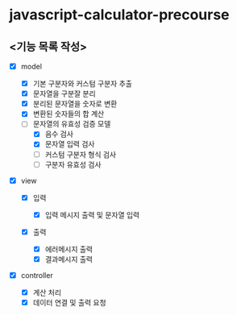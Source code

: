 # javascript-calculator-precourse

## <기능 목록 작성>

- [x] model

  - [x] 기본 구분자와 커스텀 구분자 추출
  - [x] 문자열을 구분잘 분리
  - [x] 분리된 문자열을 숫자로 변환
  - [x] 변환된 숫자들의 합 계산
  - [ ] 문자열의 유효성 검증 모델
    - [x] 음수 검사
    - [x] 문자열 입력 검사
    - [ ] 커스텀 구분자 형식 검사
    - [ ] 구분자 유효성 검사

- [x] view

  - [x] 입력

    - [x] 입력 메시지 출력 및 문자열 입력

  - [x] 출력
    - [x] 에러메시지 출력
    - [x] 결과메시지 출력

- [x] controller

  - [x] 계산 처리
  - [x] 데이터 연결 및 출력 요청
